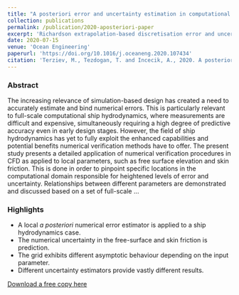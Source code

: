```yaml
---
title: "A posteriori error and uncertainty estimation in computational ship hydrodynamics"
collection: publications
permalink: /publication/2020-aposteriori-paper
excerpt: 'Richardson extrapolation-based discretisation error and uncertainty estimation'
date: 2020-07-15
venue: 'Ocean Engineering'
paperurl: 'https://doi.org/10.1016/j.oceaneng.2020.107434'
citation: 'Terziev, M., Tezdogan, T. and Incecik, A., 2020. A posteriori error and uncertainty estimation in computational ship hydrodynamics. Ocean Engineering, 208, p.107434.'
---
```


### Abstract

The increasing relevance of simulation-based design has created a need to accurately estimate and bind numerical errors. This is particularly relevant to full-scale computational ship hydrodynamics, where measurements are difficult and expensive, simultaneously requiring a high degree of predictive accuracy even in early design stages. However, the field of ship hydrodynamics has yet to fully exploit the enhanced capabilities and potential benefits numerical verification methods have to offer. The present study presents a detailed application of numerical verification procedures in CFD as applied to local parameters, such as free surface elevation and skin friction. This is done in order to pinpoint specific locations in the computational domain responsible for heightened levels of error and uncertainty. Relationships between different parameters are demonstrated and discussed based on a set of full-scale …

### Highlights

- A local _a posteriori_ numerical error estimator is applied to a ship hydrodynamics case.
- The numerical uncertainty in the free-surface and skin friction is prediction.
- The grid exhibits different asymptotic behaviour depending on the input parameter.
- Different uncertainty estimators provide vastly different results.

[Download a free copy here](http://momchil-terziev.github.io/files/Terziev_etal_OE_2020_A_posteriori_error_and_uncertainty_estimation_in_computational.pdf)
